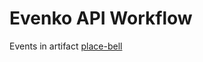 Evenko API Workflow
===========
Events in artifact [place-bell](https://kg.artsdata.ca/en/query/show?title=Event%20entities%20in%20place-bell&sparql=list_events&graph=http://kg.artsdata.ca/capacoa/artsdata-planet-evenko/place-bell)
